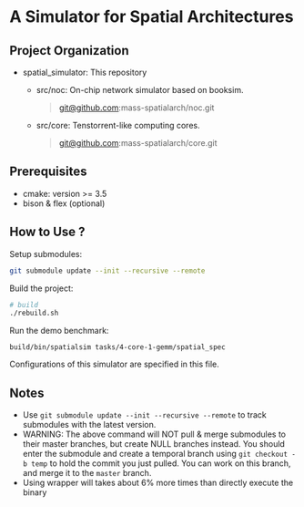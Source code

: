 # A Simulator for Spatial Architectures

## Project Organization

* spatial_simulator: This repository

   * src/noc: On-chip network simulator based on booksim.
      > git@github.com:mass-spatialarch/noc.git

   * src/core: Tenstorrent-like computing cores.
      > git@github.com:mass-spatialarch/core.git


## Prerequisites

* cmake: version >= 3.5
* bison & flex (optional)

## How to Use ? 

Setup submodules: 

```bash
git submodule update --init --recursive --remote
```

Build the project:
```bash
# build
./rebuild.sh
```

Run the demo benchmark: 
```
build/bin/spatialsim tasks/4-core-1-gemm/spatial_spec
```

Configurations of this simulator are specified in this file. 

## Notes

* Use `git submodule update --init --recursive --remote` to track submodules with the latest version. 
* WARNING: The above command will NOT pull & merge submodules to their master branches, but create NULL branches instead. You should enter the submodule and create a temporal branch using ``git checkout -b temp`` to hold the commit you just pulled. You can work on this branch, and merge it to the `master` branch.
* Using wrapper will takes about 6% more times than directly execute the binary